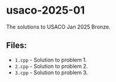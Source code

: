 # usaco-2025-01
The solutions to USACO Jan 2025 Bronze.
## Files:
- `1.cpp` - Solution to problem 1.
- `2.cpp` - Solution to problem 2.
- `3.cpp` - Solution to problem 3.